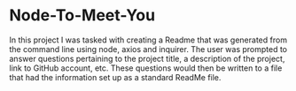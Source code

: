 # Node-To-Meet-You

In this project I was tasked with creating a Readme that was generated from the command line using node, axios and inquirer. The user was prompted to answer questions pertaining to the project title, a description of the project, link to GitHub account, etc. These questions would then be written to a file that had the information set up as a standard ReadMe file. 

